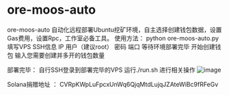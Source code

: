 # ore-moos-auto
ore-moos-auto 自动化远程部署Ubuntu挖矿环境，自主选择创建钱包数据，设置Gas费用，设置Rpc，工作室必备工具。
使用方法：
 python ore-moos-auto.py
填写VPS SSH信息  IP 用户（建议root） 密码  端口
等待环境部署完毕 开始创建钱包  输入您需要创建并多开的钱包数量

部署完毕：
自行SSH登录到部署完毕的VPS
运行./run.sh
进行相关操作
![image](https://github.com/vnxfsc/ore-moos-auto/assets/40782902/add8d58b-43a4-4ccd-ad33-c377bb68af06)

Solana捐赠地址 ： CVRpKWpLuFpcxUnWq6QjqMtdLujqJZAteWiBc9fRFeGv
